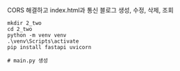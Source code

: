 CORS 해결하고 index.html과 통신
블로그 생성, 수정, 삭제, 조회

```
mkdir 2_two
cd 2_two
python -m venv venv
.\venv\Scripts\activate
pip install fastapi uvicorn

# main.py 생성
```